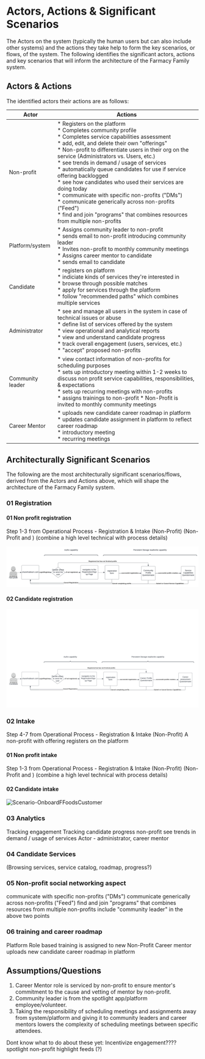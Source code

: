# Actors, Actions & Significant Scenarios

The Actors on the system (typically the human users but can also include other systems) and the actions they take help to form the key scenarios, or flows, of the system. The following identifies the significant actors, actions and key scenarios that will inform the architecture of the Farmacy Family system.

## Actors & Actions

The identified actors their actions are as follows:

| Actor                  | Actions                                                      |
| ---------------------- | ------------------------------------------------------------ |
| Non-profit  | * Registers on the platform<br />* Completes community profile <br />* Completes service capabilities assessment<br />* add, edit, and delete their own "offerings"<br /> * Non-profit to differentiate users in their org on the service (Administrators vs. Users, etc.)<br />* see trends in demand / usage of services<br />* automatically queue candidates for use if service offering backlogged<br />* see how candidates who used their services are doing today<br />* communicate with specific non-profits ("DMs")<br />* communicate generically across non-profits ("Feed")<br />* find and join "programs" that combines resources from multiple non-profits<br />|
| Platform/system          | * Assigns community leader to non-profit<br />* sends email to non-profit introducing community leader<br />* Invites non-profit to monthly community meetings<br />* Assigns career mentor to candidate<br />* sends email to candidate|
| Candidate       | * registers on platform <br />* indiciate kinds of services they're interested in<br />* browse through possible matches <br />* apply for services through the platform<br />* follow "recommended paths" which combines multiple services |
| Administrator              | * see and manage all users in the system in case of technical issues or abuse<br />* define list of services offered by the system<br />* view operational and analytical reports <br />* view and understand candidate progress<br />* track overall engagement (users, services, etc.)<br />* "accept" proposed non-profits<br />|
| Community leader           | * view contact information of non-profits for scheduling purposes<br />* sets up introductory meeting within 1-2 weeks to discuss non profit service capabilities, responsibilities, & expectations <br />* sets up recurring meetings with non-profits <br />* assigns trainings to non-profit * Non-Profit is invited to monthly community meetings |
| Career Mentor          | * uploads new candidate career roadmap in platform	<br />* updates candidate assignment in platform to reflect career roadmap	<br />* introductory meeting <br />* recurring meetings<br /> |


## Architecturally Significant Scenarios

The following are the most architecturally significant scenarios/flows, derived from the Actors and Actions above, which will shape the architecture of the Farmacy Family system.

### 01 Registration 
#### 01 Non profit registration
Step 1-3 from Operational Process - Registration & Intake (Non-Profit) (Non-Profit and )
(combine a high level technical with process details)

![RegistrationUseCase](../assets/RegistrationUseCase.png)


#### 02 Candidate registration
![CandidateRegistration](../assets/CandidateRegistration.png)


### 02 Intake
Step 4-7 from Operational Process - Registration & Intake (Non-Profit)
A non-profit with offering registers on the platform
#### 01 Non profit intake
Step 1-3 from Operational Process - Registration & Intake (Non-Profit) (Non-Profit and )
(combine a high level technical with process details)
#### 02 Candidate intake

![Scenario-OnboardFFoodsCustomer](../assets/diagrams/Scenario-OnboardFFoodsCustomer.png)


### 03 Analytics
Tracking engagement
Tracking candidate progress
non-profit see trends in demand / usage of services
Actor - administrator, career mentor


### 04 Candidate Services
(Browsing services, service catalog, roadmap, progress?)


### 05 Non-profit social networking aspect
communicate with specific non-profits ("DMs")
communicate generically across non-profits ("Feed")
find and join "programs" that combines resources from multiple non-profits
include "community leader" in the above two points


### 06 training and career roadmap
Platform Role based training is assigned to new Non-Profit
Career mentor uploads new candidate career roadmap in platform	



## Assumptions/Questions
1. Career Mentor role is serviced by non-profit to ensure mentor's commitment to the cause and vetting of mentor by non-profit.
2. Community leader is from the spotlight app/platform employee/volunteer.
3. Taking the responsibility of scheduling meetings and assignments away from system/platform and giving it to community leaders and career mentors lowers the complexity of scheduling meetings between specific attendees.



Dont know what to do about these yet:
Incentivize engagement????
spotlight non-profit
highlight feeds (?)
